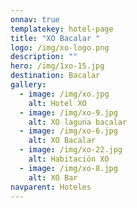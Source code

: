 ```yaml
---
onnav: true
templatekey: hotel-page
title: "XO Bacalar "
logo: /img/xo-logo.png
description: ""
hero: /img/1xo-15.jpg
destination: Bacalar
gallery:
  - image: /img/xo.jpg
    alt: Hotel XO
  - image: /img/xo-9.jpg
    alt: XO laguna bacalar
  - image: /img/xo-6.jpg
    alt: XO Bacalar
  - image: /img/xo-22.jpg
    alt: Habitación XO
  - image: /img/xo-8.jpg
    alt: XO Bar
navparent: Hoteles
---
```


